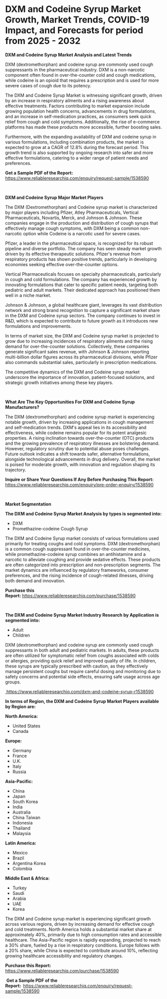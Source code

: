 <p><h1>DXM and Codeine Syrup Market Growth, Market Trends, COVID-19 Impact, and Forecasts for period from 2025 - 2032</h1></p><p><strong>DXM and Codeine Syrup Market Analysis and Latest Trends</strong></p>
<p><p>DXM (dextromethorphan) and codeine syrup are commonly used cough suppressants in the pharmaceutical industry. DXM is a non-narcotic component often found in over-the-counter cold and cough medications, while codeine is an opioid that requires a prescription and is used for more severe cases of cough due to its potency.</p><p>The DXM and Codeine Syrup Market is witnessing significant growth, driven by an increase in respiratory ailments and a rising awareness about effective treatments. Factors contributing to market expansion include growing population health concerns, advancements in drug formulations, and an increase in self-medication practices, as consumers seek quick relief from cough and cold symptoms. Additionally, the rise of e-commerce platforms has made these products more accessible, further boosting sales.</p><p>Furthermore, with the expanding availability of DXM and codeine syrup in various formulations, including combination products, the market is expected to grow at a CAGR of 12.8% during the forecast period. This growth trend is also supported by ongoing research into safer and more effective formulations, catering to a wider range of patient needs and preferences.</p></p>
<p><strong>Get a Sample PDF of the Report:&nbsp;</strong> <a href="https://www.reliableresearchiq.com/enquiry/request-sample/1538590?utm_campaign=3254&utm_medium=2&utm_source=Github&utm_content=ia&utm_term=19042025&utm_id=dxm-and-codeine-syrup">https://www.reliableresearchiq.com/enquiry/request-sample/1538590</a></p>
<p>&nbsp;</p>
<p><strong>DXM and Codeine Syrup Major Market Players</strong></p>
<p><p>The DXM (Dextromethorphan) and Codeine syrup market is characterized by major players including Pfizer, Atley Pharmaceuticals, Vertical Pharmaceuticals, Novartis, Merck, and Johnson & Johnson. These companies engage in the production and distribution of cough syrups that effectively manage cough symptoms, with DXM being a common non-narcotic option while Codeine is a narcotic used for severe cases.</p><p>Pfizer, a leader in the pharmaceutical space, is recognized for its robust pipeline and diverse portfolio. The company has seen steady market growth driven by its effective therapeutic solutions. Pfizer's revenue from respiratory products has shown positive trends, particularly in developing economies seeking effective over-the-counter options.</p><p>Vertical Pharmaceuticals focuses on specialty pharmaceuticals, particularly in cough and cold formulations. The company has experienced growth by innovating formulations that cater to specific patient needs, targeting both pediatric and adult markets. Their dedicated approach has positioned them well in a niche market.</p><p>Johnson & Johnson, a global healthcare giant, leverages its vast distribution network and strong brand recognition to capture a significant market share in the DXM and Codeine syrup sectors. The company continues to invest in R&D, which is expected to contribute to future growth as it introduces new formulations and improvements.</p><p>In terms of market size, the DXM and Codeine syrup market is projected to grow due to increasing incidences of respiratory ailments and the rising demand for over-the-counter solutions. Collectively, these companies generate significant sales revenue, with Johnson & Johnson reporting multi-billion dollar figures across its pharmaceutical divisions, while Pfizer also commands substantial sales, particularly in prescription medications.</p><p>The competitive dynamics of the DXM and Codeine syrup market underscore the importance of innovation, patient-focused solutions, and strategic growth initiatives among these key players.</p></p>
<p>&nbsp;</p>
<p><strong>What Are The Key Opportunities For DXM and Codeine Syrup Manufacturers?</strong></p>
<p><p>The DXM (dextromethorphan) and codeine syrup market is experiencing notable growth, driven by increasing applications in cough management and self-medication trends. DXM's appeal lies in its accessibility and effectiveness, while codeine remains popular for its potent analgesic properties. A rising inclination towards over-the-counter (OTC) products and the growing prevalence of respiratory illnesses are bolstering demand. However, regulatory scrutiny due to potential abuse poses challenges. Future outlook indicates a shift towards safer, alternative formulations, alongside technological advancements in drug delivery. Overall, the market is poised for moderate growth, with innovation and regulation shaping its trajectory.</p></p>
<p><strong>Inquire or Share Your Questions If Any Before Purchasing This Report:</strong> <a href="https://www.reliableresearchiq.com/enquiry/pre-order-enquiry/1538590?utm_campaign=3254&utm_medium=2&utm_source=Github&utm_content=ia&utm_term=19042025&utm_id=dxm-and-codeine-syrup">https://www.reliableresearchiq.com/enquiry/pre-order-enquiry/1538590</a></p>
<p>&nbsp;</p>
<p><strong>Market Segmentation</strong></p>
<p><strong>The DXM and Codeine Syrup Market Analysis by types is segmented into:</strong></p>
<p><ul><li>DXM</li><li>Promethazine-codeine Cough Syrup</li></ul></p>
<p><p>The DXM and Codeine Syrup market consists of various formulations used primarily for treating coughs and cold symptoms. DXM (dextromethorphan) is a common cough suppressant found in over-the-counter medicines, while promethazine-codeine syrup combines an antihistamine and a narcotic to alleviate coughing and provide sedative effects. These products are often categorized into prescription and non-prescription segments. The market dynamics are influenced by regulatory frameworks, consumer preferences, and the rising incidence of cough-related illnesses, driving both demand and innovation.</p></p>
<p><strong>Purchase this Report:&nbsp;</strong><a href="https://www.reliableresearchiq.com/purchase/1538590?utm_campaign=3254&utm_medium=2&utm_source=Github&utm_content=ia&utm_term=19042025&utm_id=dxm-and-codeine-syrup">https://www.reliableresearchiq.com/purchase/1538590</a></p>
<p>&nbsp;</p>
<p><strong>The DXM and Codeine Syrup Market Industry Research by Application is segmented into:</strong></p>
<p><ul><li>Adult</li><li>Children</li></ul></p>
<p><p>DXM (dextromethorphan) and codeine syrup are commonly used cough suppressants in both adult and pediatric markets. In adults, these products are often utilized for symptomatic relief from coughs associated with colds or allergies, providing quick relief and improved quality of life. In children, these syrups are typically prescribed with caution, as they effectively manage persistent coughs but require careful dosing and monitoring due to safety concerns and potential side effects, ensuring safe usage across age groups.</p></p>
<p><a href="https://www.reliableresearchiq.com/dxm-and-codeine-syrup-r1538590?utm_campaign=3254&utm_medium=2&utm_source=Github&utm_content=ia&utm_term=19042025&utm_id=dxm-and-codeine-syrup">&nbsp;https://www.reliableresearchiq.com/dxm-and-codeine-syrup-r1538590</a></p>
<p><strong>In terms of Region, the DXM and Codeine Syrup Market Players available by Region are:</strong></p>
<p>
    <p> <strong> North America: </strong>
        <ul>
            <li>United States</li>
            <li>Canada</li>
        </ul>
        </p> 
    <p> <strong> Europe: </strong>
        <ul>
            <li>Germany</li>
            <li>France</li>
            <li>U.K.</li>
            <li>Italy</li>
            <li>Russia</li>
        </ul>
        </p> 
    <p> <strong> Asia-Pacific: </strong>
        <ul>
            <li>China</li>
            <li>Japan</li>
            <li>South Korea</li>
            <li>India</li>
            <li>Australia</li>
            <li>China Taiwan</li>
            <li>Indonesia</li>
            <li>Thailand</li>
            <li>Malaysia</li>
        </ul>
        </p> 
    <p> <strong> Latin America: </strong>
        <ul>
            <li>Mexico</li>
            <li>Brazil</li>
            <li>Argentina Korea</li>
            <li>Colombia</li>
        </ul>
        </p> 
    <p> <strong> Middle East & Africa: </strong>
        <ul>
            <li>Turkey</li>
            <li>Saudi</li>
            <li>Arabia</li>
            <li>UAE</li>
            <li>Korea</li>
        </ul>
    </p>
    </p>
<p><p>The DXM and Codeine syrup market is experiencing significant growth across various regions, driven by increasing demand for effective cough and cold treatments. North America holds a substantial market share at approximately 40%, primarily due to high consumption rates and accessible healthcare. The Asia-Pacific region is rapidly expanding, projected to reach a 30% share, fueled by a rise in respiratory conditions. Europe follows with a 20% share, while China is expected to contribute around 10%, reflecting growing healthcare accessibility and regulatory changes.</p></p>
<p><strong>Purchase this Report: </strong><a href="https://www.reliableresearchiq.com/purchase/1538590?utm_campaign=3254&utm_medium=2&utm_source=Github&utm_content=ia&utm_term=19042025&utm_id=dxm-and-codeine-syrup">https://www.reliableresearchiq.com/purchase/1538590</a></p>
<p>&nbsp;<strong>Get a Sample PDF of the Report:&nbsp;&nbsp;</strong><a href="https://www.reliableresearchiq.com/enquiry/request-sample/1538590?utm_campaign=3254&utm_medium=2&utm_source=Github&utm_content=ia&utm_term=19042025&utm_id=dxm-and-codeine-syrup">https://www.reliableresearchiq.com/enquiry/request-sample/1538590</a></p>
<p><strong></strong></p>
<p><p></p><p></p><p></p></p>